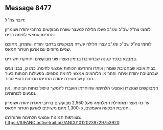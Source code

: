 ## Message 8477

דובר צה"ל:

לוחמי צה"ל שב"כ ומג"ב פעלו הלילה למעצר עשרה מבוקשים ברחבי יהודה ושומרון והחרימו אמצעי לחימה רבים

לוחמי צה"ל שב"כ ומג"ב עצרו הלילה עשרה מבוקשים ברחבי יהודה ושומרון, מתוכם שניים מזוהים עם ארגון הטרור חמאס.

במבצע בכפר קטנה שבחטיבת בנימין נעצרו שני מבוקשים ותוחקרו חשודים.

בבית איבא שבחטיבת שומרון איתרו והחרימו הכוחות אמצעי לחימה. כמו כן, בבני נעים שבחטיבת יהודה איתרו והחרימו הלוחמים אמצעי לחימה נוספים. בפעילות הכוחות בעיר חברון שבחטיבת יהודה החרימו הכוחות כספי טרור.

המבוקשים שנעצרו ואמצעי הלחימה שהוחרמו הועברו להמשך טיפול כוחות הביטחון. אין נפגעים לכוחותינו.

עד כה נעצרו מתחילת המלחמה מעל 2,550 מבוקשים ברחבי אוגדת יהודה ושומרון וחטיבת הבקעה והעמקים, כ-1,300 מהם משויכים לארגון הטרור חמאס.

מצורפות תמונות אמצעי הלחימה שהוחרמו: https://IDFANC.activetrail.biz/ANC010120239729753920

